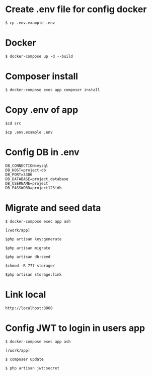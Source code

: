# Create .env file for config docker
```
$ cp .env.example .env
```
# Docker
```
$ docker-compose up -d --build

```

# Composer install
```
$ docker-compose exec app composer install

```
# Copy .env of app
```
$cd src

$cp .env.example .env

```
# Config DB in .env 
```
DB_CONNECTION=mysql
DB_HOST=project-db
DB_PORT=3306
DB_DATABASE=project_database
DB_USERNAME=project
DB_PASSWORD=project123!db

```

# Migrate and seed data
```
$ docker-compose exec app ash

[/work/app]

$php artisan key:generate

$php artisan migrate

$php artisan db:seed

$chmod -R 777 storage/

$php artisan storage:link

```

# Link local

```
http://localhost:8868

```

# Config JWT to login in users app

```
$ docker-compose exec app ash

[/work/app]

$ composer update

$ php artisan jwt:secret

```
